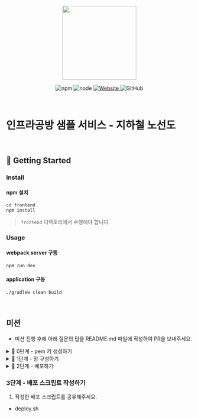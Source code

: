 <p align="center">
    <img width="200px;" src="https://raw.githubusercontent.com/woowacourse/atdd-subway-admin-frontend/master/images/main_logo.png"/>
</p>
<p align="center">
  <img alt="npm" src="https://img.shields.io/badge/npm-%3E%3D%205.5.0-blue">
  <img alt="node" src="https://img.shields.io/badge/node-%3E%3D%209.3.0-blue">
  <a href="https://edu.nextstep.camp/c/R89PYi5H" alt="nextstep atdd">
    <img alt="Website" src="https://img.shields.io/website?url=https%3A%2F%2Fedu.nextstep.camp%2Fc%2FR89PYi5H">
  </a>
  <img alt="GitHub" src="https://img.shields.io/github/license/next-step/atdd-subway-service">
</p>

<br>

# 인프라공방 샘플 서비스 - 지하철 노선도

<br>

## 🚀 Getting Started

### Install
#### npm 설치
```
cd frontend
npm install
```
> `frontend` 디렉토리에서 수행해야 합니다.

### Usage
#### webpack server 구동
```
npm run dev
```
#### application 구동
```
./gradlew clean build
```
<br>

## 미션

* 미션 진행 후에 아래 질문의 답을 README.md 파일에 작성하여 PR을 보내주세요.

<details>
	<summary>🚀 0단계 - pem 키 생성하기</summary>

### 0단계 - pem 키 생성하기

1. 서버에 접속을 위한 pem키를 [구글드라이브](https://drive.google.com/drive/folders/1dZiCUwNeH1LMglp8dyTqqsL1b2yBnzd1?usp=sharing)에 업로드해주세요

2. 업로드한 pem키는 무엇인가요.
+ key-mins99.pem
</details>

<details>
	<summary>🚀 1단계 - 망 구성하기</summary>

### 1단계 - 망 구성하기
1. 구성한 망의 서브넷 대역을 알려주세요
- 대역 : 192.168.99.0/24
  - 외부망 : 192.168.99.0/26, 192.168.99.64/26
  - 베스쳔 : 192.168.99.128/27
  - 내부망 : 192.168.99.160/27

2. 배포한 서비스의 공인 IP(혹은 URL)를 알려주세요
- URL : http://mins99-subway.kro.kr:8080/

### 망 구성
+ [x] VPC 생성
  + CIDR은 C class(x.x.x.x/24)로 생성. 이 때, 다른 사람과 겹치지 않게 생성
+ [x] Subnet 생성
  + [x] 외부망으로 사용할 Subnet : 64개씩 2개 (AZ를 다르게 구성)
  + [x] 내부망으로 사용할 Subnet : 32개씩 1개
  + [x] 관리용으로 사용할 Subnet : 32개씩 1개
+ [x] Internet Gateway 연결
+ [x] Route Table 생성
+ [x] Security Group 설정
  + [x] 외부망
    + 전체 대역 : 8080 포트 오픈
    + 관리망 : 22번 포트 오픈
  + [x] 내부망
    + 외부망 : 3306 포트 오픈
    + 관리망 : 22번 포트 오픈
  + [x] 관리망
      + 자신의 공인 IP : 22번 포트 오픈
+ [x] 서버 생성
  + [x] 외부망에 웹 서비스용도의 EC2 생성
  + [x] 내부망에 데이터베이스용도의 EC2 생성
  + [x] 관리망에 베스쳔 서버용도의 EC2 생성
  + [x] 베스쳔 서버에 Session Timeout 600s 설정
  + [x] 베스쳔 서버에 Command 감사로그 설정

### 웹 애플리케이션 배포
+ [x] 외부망에 웹 애플리케이션을 배포
+ [x] DNS 설정

### 추가 설정
+ [x] 각 서버에 hostname 설정
  + webserver1, webserver2, bastion, dbserver 
+ [x] Bastion Server에서 서비스용 서버에 ssh 연결을 설정
+ [x] Bastion Server에서 서비스용 서버에 별칭 설정
+ [x] history 명령 결과에 시간값 추가
+ [x] 각 서버의 감사로그를 Bastion Server에 남기기
+ [x] 자바 설치(jre, jdk)
+ [x] 소스코드 배포, 빌드 및 실행
  + [x] 소스코드 클론 받기
  + [x] 소스코드 빌드하기
  + [x] 소스코드 실행하기
  + [x] 로그 확인
  + [x] 프로세스 pid 찾아서 종료하기
+ [x] DNS 추가 후 로드밸런서로 포트 포워딩
</details>

<details>
	<summary>🚀 2단계 - 배포하기</summary>

### 2단계 - 배포하기
1. TLS가 적용된 URL을 알려주세요
- URL : https://mins99-subway.kro.kr

### 요구사항
- [x] 운영 환경 구성하기
  - [x] 웹 애플리케이션 앞단에 Reverse Proxy 구성하기
    - [x] 외부망에 Nginx로 Reverse Proxy를 구성
    - [x] Reverse Proxy에 TLS 설정
  - [x] 운영 데이터베이스 구성하기
- [x] 개발 환경 구성하기
  - [x] 설정 파일 나누기
    - [x] JUnit : h2
    - [x] Local : docker(mysql)
    - [x] Prod : 운영 DB
</details>
 
### 3단계 - 배포 스크립트 작성하기
1. 작성한 배포 스크립트를 공유해주세요.
- deploy.sh
